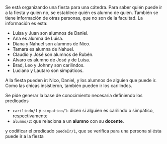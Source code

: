 Se está organizando una fiesta para una cátedra. Para saber quién puede ir a la fiesta y quién no, se establece quién es alumno de quién. También se tiene información de otras personas, que no son de la facultad.
La información es esta:

* Luisa y Juan son alumnos de Daniel.
* Ana es alumna de Luisa.
* Diana y Nahuel son alumnos de Nico.
* Tamara es alumna de Nahuel.
* Claudio y José son alumnos de Rubén.
* Alvaro es alumno de José y de Luisa.
* Brad, Leo y Johnny son carilindos.
* Luciano y Lautaro son simpáticos. 

A la fiesta pueden ir: Nico, Daniel, y los alumnos de alguien que puede ir. Como las chicas insistieron, también pueden ir los carilindos.

Se pide generar la base de conocimiento necesaria definiendo los predicados 

* `carilindo/1` y `simpatico/1`: dicen si alguien es carilindo o simpático, respectivamente
* `alumno/2`: que relaciona a un **alumno** con su **docente**.  

y codificar el predicado `puedeIr/1`, que se verifica para una persona si ésta puede ir a la fiesta 

